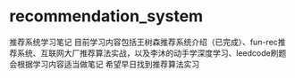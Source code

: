 # recommendation_system
推荐系统学习笔记
目前学习内容包括王树森推荐系统介绍（已完成）、fun-rec推荐系统、互联网大厂推荐算法实战，以及李沐的动手学深度学习、leedcode刷题
会根据学习内容适当做笔记
希望早日找到推荐算法实习
